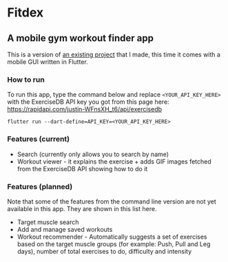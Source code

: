 # Fitdex
## A mobile gym workout finder app

This is a version of [an existing project](https://github.com/mantot-123/gym_workout_finder_tracker_app_flutter) that I made, this time it comes with a mobile GUI written in Flutter.

### How to run
To run this app, type the command below and replace `<YOUR_API_KEY_HERE>` with the ExerciseDB API key you got from this page here: https://rapidapi.com/justin-WFnsXH_t6/api/exercisedb
```
flutter run --dart-define=API_KEY=<YOUR_API_KEY_HERE>
```

### Features (current)
* Search (currently only allows you to search by name)
* Workout viewer - it explains the exercise + adds GIF images fetched from the ExerciseDB API showing how to do it


### Features (planned)

Note that some of the features from the command line version are not yet available in this app. They are shown in this list here. 
* Target muscle search
* Add and manage saved workouts
* Workout recommender - Automatically suggests a set of exercises based on the target muscle groups (for example: Push, Pull and Leg days), number of total exercises to do, difficulty and intensity


